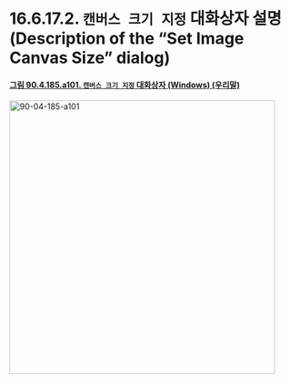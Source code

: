 # 16.6.17.2. `캔버스 크기 지정` 대화상자 설명(Description of the “Set Image Canvas Size” dialog)

<a id="90-04-185-a101"></a>

#### [그림 90.4.185.a101. `캔버스 크기 지정` 대화상자 (Windows) (우리말)](./90-04-0185-set_image_canvas_size.md#90-04-185-a101)
<img width="467" height="481" alt="90-04-185-a101" src="https://github.com/user-attachments/assets/5cf85c47-2984-4424-a482-17a955c57551" />